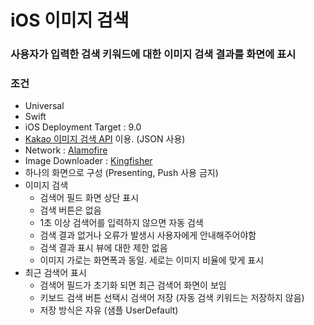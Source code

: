 # iOS 이미지 검색
### 사용자가 입력한 검색 키워드에 대한 이미지 검색 결과를 화면에 표시
### 조건
- Universal
- Swift
- iOS Deployment Target : 9.0
- [Kakao 이미지 검색 API](https://developers.kakao.com/docs/restapi/search#%EC%9D%B4%EB%AF%B8%EC%A7%80-%EA%B2%80%EC%83%89) 이용. (JSON 사용)
- Network : [Alamofire](https://github.com/Alamofire/Alamofire)
- Image Downloader : [Kingfisher](https://github.com/onevcat/Kingfisher)
- 하나의 화면으로 구성 (Presenting, Push 사용 금지)
- 이미지 검색
  - 검색어 필드 화면 상단 표시
  - 검색 버튼은 없음
  - 1초 이상 검색어를 입력하지 않으면 자동 검색
  - 검색 결과 없거나 오류가 발생시 사용자에게 안내해주어야함
  - 검색 결과 표시 뷰에 대한 제한 없음
  - 이미지 가로는 화면폭과 동일. 세로는 이미지 비율에 맞게 표시
- 최근 검색어 표시
  - 검색어 필드가 초기화 되면 최근 검색어 화면이 보임
  - 키보드 검색 버튼 선택시 검색어 저장 (자동 검색 키워드는 저장하지 않음)
  - 저장 방식은 자유 (샘플 UserDefault)
